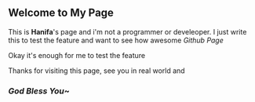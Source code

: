 ## Welcome to My Page

This is **Hanifa**'s page and i'm not a programmer or develeoper. I just write this to test the feature and want to see how awesome *Github Page*

Okay it's enough for me to test the feature

Thanks for visiting this page, see you in real world and


### *God Bless You*~
